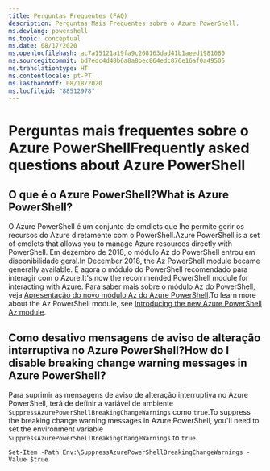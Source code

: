 ```yaml
---
title: Perguntas Frequentes (FAQ)
description: Perguntas Mais Frequentes sobre o Azure PowerShell.
ms.devlang: powershell
ms.topic: conceptual
ms.date: 08/17/2020
ms.openlocfilehash: ac7a15121a19fa9c208163dad41b1aeed1981080
ms.sourcegitcommit: bd7edc4d48b6a8a8bec864edc876e16af0a49505
ms.translationtype: HT
ms.contentlocale: pt-PT
ms.lasthandoff: 08/18/2020
ms.locfileid: "88512978"
---
```

# <a name="frequently-asked-questions-about-azure-powershell"></a><span data-ttu-id="d79f5-103">Perguntas mais frequentes sobre o Azure PowerShell</span><span class="sxs-lookup"><span data-stu-id="d79f5-103">Frequently asked questions about Azure PowerShell</span></span>

## <a name="what-is-azure-powershell"></a><span data-ttu-id="d79f5-104">O que é o Azure PowerShell?</span><span class="sxs-lookup"><span data-stu-id="d79f5-104">What is Azure PowerShell?</span></span>

<span data-ttu-id="d79f5-105">O Azure PowerShell é um conjunto de cmdlets que lhe permite gerir os recursos do Azure diretamente com o PowerShell.</span><span class="sxs-lookup"><span data-stu-id="d79f5-105">Azure PowerShell is a set of cmdlets that allows you to manage Azure resources directly with PowerShell.</span></span> <span data-ttu-id="d79f5-106">Em dezembro de 2018, o módulo Az do PowerShell entrou em disponibilidade geral.</span><span class="sxs-lookup"><span data-stu-id="d79f5-106">In December 2018, the Az PowerShell module became generally available.</span></span> <span data-ttu-id="d79f5-107">É agora o módulo do PowerShell recomendado para interagir com o Azure.</span><span class="sxs-lookup"><span data-stu-id="d79f5-107">It's now the recommended PowerShell module for interacting with Azure.</span></span> <span data-ttu-id="d79f5-108">Para saber mais sobre o módulo Az do PowerShell, veja [Apresentação do novo módulo Az do Azure PowerShell](/powershell/azure/new-azureps-module-az).</span><span class="sxs-lookup"><span data-stu-id="d79f5-108">To learn more about the Az PowerShell module, see [Introducing the new Azure PowerShell Az module](/powershell/azure/new-azureps-module-az).</span></span>

## <a name="how-do-i-disable-breaking-change-warning-messages-in-azure-powershell"></a><span data-ttu-id="d79f5-109">Como desativo mensagens de aviso de alteração interruptiva no Azure PowerShell?</span><span class="sxs-lookup"><span data-stu-id="d79f5-109">How do I disable breaking change warning messages in Azure PowerShell?</span></span>

<span data-ttu-id="d79f5-110">Para suprimir as mensagens de aviso de alteração interruptiva no Azure PowerShell, terá de definir a variável de ambiente `SuppressAzurePowerShellBreakingChangeWarnings` como `true`.</span><span class="sxs-lookup"><span data-stu-id="d79f5-110">To suppress the breaking change warning messages in Azure PowerShell, you'll need to set the environment variable `SuppressAzurePowerShellBreakingChangeWarnings` to `true`.</span></span>

```azurepowershell
Set-Item -Path Env:\SuppressAzurePowerShellBreakingChangeWarnings -Value $true
```
